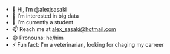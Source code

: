 - 👋 Hi, I’m @alexjsasaki
- 👀 I’m interested in big data
- 🌱 I’m currently a student
- 📫 Reach me at alex_sasaki@hotmail.com
- 😄 Pronouns: he/him
- ⚡ Fun fact: I'm a veterinarian, looking for chaging my carreer

<!---
alexjsasaki/alexjsasaki is a ✨ special ✨ repository because its `README.md` (this file) appears on your GitHub profile.
You can click the Preview link to take a look at your changes.
--->
